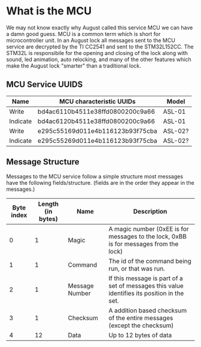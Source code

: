 # What is the MCU

We may not know exactly why August called this service MCU we can have a damn good guess. MCU is a common term which is short for microcontroller unit. In an August lock all messages sent to the MCU service are decrypted by the TI CC2541 and sent to the STM32L152CC. The STM32L is responsibile for the opening and closing of the lock along with sound, led animation, auto relocking, and many of the other features which make the August lock "smarter" than a traditional lock.

## MCU Service UUIDS

| Name     | MCU characteristic UUIDs         | Model  |
|----------|----------------------------------|--------|
| Write    | bd4ac6110b4511e38ffd0800200c9a66 | ASL-01 |
| Indicate | bd4ac6120b4511e38ffd0800200c9a66 | ASL-01 |
| Write    | e295c55169d011e4b116123b93f75cba | ASL-02?|
| Indicate | e295c55269d011e4b116123b93f75cba | ASL-02?|

## Message Structure

Messages to the MCU service follow a simple structure most messages have the following fields/structure. (fields are in the order they appear in the messages.)

| Byte index | Length (in bytes) | Name           | Description                                                                                 |
|------------|-------------------|----------------|---------------------------------------------------------------------------------------------|
| 0          | 1                 | Magic          | A magic number (0xEE is for messages to the lock, 0xBB is for messages from the lock)       |
| 1          | 1                 | Command        | The id of the command being run, or that was run.                                           |
| 2          | 1                 | Message Number | If this message is part of a set of messages this value identifies its position in the set. |
| 3          | 1                 | Checksum       | A addition based checksum of the entire messages (except the checksum)                      |
| 4          | 12                | Data           | Up to 12 bytes of data                                                                      |



